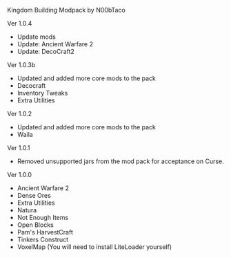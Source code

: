Kingdom Building Modpack
by N00bTaco

Ver 1.0.4
 - Update mods
 - Update: Ancient Warfare 2
 - Update: DecoCraft2

Ver 1.0.3b
 - Updated and added more core mods to the pack
 - Decocraft
 - Inventory Tweaks
 - Extra Utilities

Ver 1.0.2
 - Updated and added more core mods to the pack
 - Waila

Ver 1.0.1
- Removed unsupported jars from the mod pack for acceptance on Curse.

Ver 1.0.0
 - Ancient Warfare 2
 - Dense Ores
 - Extra Utilities
 - Natura
 - Not Enough Items
 - Open Blocks
 - Pam's HarvestCraft
 - Tinkers Construct
 - VoxelMap (You will need to install LiteLoader yourself)
